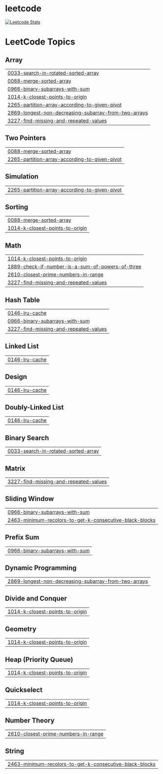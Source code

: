 # leetcode

[![Leetcode Stats](https://leetcard.jacoblin.cool/liver121888?theme=nord&font=Roboto&ext=activity)](https://leetcode.com/liver121888)

<!---LeetCode Topics Start-->
# LeetCode Topics
## Array
|  |
| ------- |
| [0033-search-in-rotated-sorted-array](https://github.com/liver121888/leetcode/tree/master/0033-search-in-rotated-sorted-array) |
| [0088-merge-sorted-array](https://github.com/liver121888/leetcode/tree/master/0088-merge-sorted-array) |
| [0966-binary-subarrays-with-sum](https://github.com/liver121888/leetcode/tree/master/0966-binary-subarrays-with-sum) |
| [1014-k-closest-points-to-origin](https://github.com/liver121888/leetcode/tree/master/1014-k-closest-points-to-origin) |
| [2265-partition-array-according-to-given-pivot](https://github.com/liver121888/leetcode/tree/master/2265-partition-array-according-to-given-pivot) |
| [2869-longest-non-decreasing-subarray-from-two-arrays](https://github.com/liver121888/leetcode/tree/master/2869-longest-non-decreasing-subarray-from-two-arrays) |
| [3227-find-missing-and-repeated-values](https://github.com/liver121888/leetcode/tree/master/3227-find-missing-and-repeated-values) |
## Two Pointers
|  |
| ------- |
| [0088-merge-sorted-array](https://github.com/liver121888/leetcode/tree/master/0088-merge-sorted-array) |
| [2265-partition-array-according-to-given-pivot](https://github.com/liver121888/leetcode/tree/master/2265-partition-array-according-to-given-pivot) |
## Simulation
|  |
| ------- |
| [2265-partition-array-according-to-given-pivot](https://github.com/liver121888/leetcode/tree/master/2265-partition-array-according-to-given-pivot) |
## Sorting
|  |
| ------- |
| [0088-merge-sorted-array](https://github.com/liver121888/leetcode/tree/master/0088-merge-sorted-array) |
| [1014-k-closest-points-to-origin](https://github.com/liver121888/leetcode/tree/master/1014-k-closest-points-to-origin) |
## Math
|  |
| ------- |
| [1014-k-closest-points-to-origin](https://github.com/liver121888/leetcode/tree/master/1014-k-closest-points-to-origin) |
| [1889-check-if-number-is-a-sum-of-powers-of-three](https://github.com/liver121888/leetcode/tree/master/1889-check-if-number-is-a-sum-of-powers-of-three) |
| [2610-closest-prime-numbers-in-range](https://github.com/liver121888/leetcode/tree/master/2610-closest-prime-numbers-in-range) |
| [3227-find-missing-and-repeated-values](https://github.com/liver121888/leetcode/tree/master/3227-find-missing-and-repeated-values) |
## Hash Table
|  |
| ------- |
| [0146-lru-cache](https://github.com/liver121888/leetcode/tree/master/0146-lru-cache) |
| [0966-binary-subarrays-with-sum](https://github.com/liver121888/leetcode/tree/master/0966-binary-subarrays-with-sum) |
| [3227-find-missing-and-repeated-values](https://github.com/liver121888/leetcode/tree/master/3227-find-missing-and-repeated-values) |
## Linked List
|  |
| ------- |
| [0146-lru-cache](https://github.com/liver121888/leetcode/tree/master/0146-lru-cache) |
## Design
|  |
| ------- |
| [0146-lru-cache](https://github.com/liver121888/leetcode/tree/master/0146-lru-cache) |
## Doubly-Linked List
|  |
| ------- |
| [0146-lru-cache](https://github.com/liver121888/leetcode/tree/master/0146-lru-cache) |
## Binary Search
|  |
| ------- |
| [0033-search-in-rotated-sorted-array](https://github.com/liver121888/leetcode/tree/master/0033-search-in-rotated-sorted-array) |
## Matrix
|  |
| ------- |
| [3227-find-missing-and-repeated-values](https://github.com/liver121888/leetcode/tree/master/3227-find-missing-and-repeated-values) |
## Sliding Window
|  |
| ------- |
| [0966-binary-subarrays-with-sum](https://github.com/liver121888/leetcode/tree/master/0966-binary-subarrays-with-sum) |
| [2463-minimum-recolors-to-get-k-consecutive-black-blocks](https://github.com/liver121888/leetcode/tree/master/2463-minimum-recolors-to-get-k-consecutive-black-blocks) |
## Prefix Sum
|  |
| ------- |
| [0966-binary-subarrays-with-sum](https://github.com/liver121888/leetcode/tree/master/0966-binary-subarrays-with-sum) |
## Dynamic Programming
|  |
| ------- |
| [2869-longest-non-decreasing-subarray-from-two-arrays](https://github.com/liver121888/leetcode/tree/master/2869-longest-non-decreasing-subarray-from-two-arrays) |
## Divide and Conquer
|  |
| ------- |
| [1014-k-closest-points-to-origin](https://github.com/liver121888/leetcode/tree/master/1014-k-closest-points-to-origin) |
## Geometry
|  |
| ------- |
| [1014-k-closest-points-to-origin](https://github.com/liver121888/leetcode/tree/master/1014-k-closest-points-to-origin) |
## Heap (Priority Queue)
|  |
| ------- |
| [1014-k-closest-points-to-origin](https://github.com/liver121888/leetcode/tree/master/1014-k-closest-points-to-origin) |
## Quickselect
|  |
| ------- |
| [1014-k-closest-points-to-origin](https://github.com/liver121888/leetcode/tree/master/1014-k-closest-points-to-origin) |
## Number Theory
|  |
| ------- |
| [2610-closest-prime-numbers-in-range](https://github.com/liver121888/leetcode/tree/master/2610-closest-prime-numbers-in-range) |
## String
|  |
| ------- |
| [2463-minimum-recolors-to-get-k-consecutive-black-blocks](https://github.com/liver121888/leetcode/tree/master/2463-minimum-recolors-to-get-k-consecutive-black-blocks) |
<!---LeetCode Topics End-->